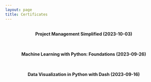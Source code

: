 ```yaml
---
layout: page
title: Certificates
---
```


<br/>

<center> <b> Project Management Simplified (2023-10-03) </b> </center>

<br/>

<object data="https://CormacKinsella.github.io/assets/img/Certificate_Project_Management_Simplified.pdf" width="1000" height="820" type='application/pdf'></object>

<br/>

<center> <b> Machine Learning with Python: Foundations (2023-09-26) </b> </center>

<br/>

<object data="https://CormacKinsella.github.io/assets/img/Certificate_ML_with_Python.pdf" width="1000" height="820" type='application/pdf'></object>

<br/>

<center> <b> Data Visualization in Python with Dash (2023-09-16) </b> </center>

<br/>

<object data="https://CormacKinsella.github.io/assets/img/Certificate_Dash.pdf" width="1000" height="820" type='application/pdf'></object>
